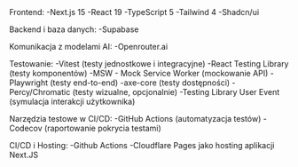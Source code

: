 <tech-stack> 
Frontend: 
-Next.js 15 
-React 19 
-TypeScript 5 
-Tailwind 4 
-Shadcn/ui

Backend i baza danych:
-Supabase

Komunikacja z modelami AI:
-Openrouter.ai

Testowanie:
-Vitest (testy jednostkowe i integracyjne)
-React Testing Library (testy komponentów)
-MSW - Mock Service Worker (mockowanie API)
-Playwright (testy end-to-end)
-axe-core (testy dostępności)
-Percy/Chromatic (testy wizualne, opcjonalnie)
-Testing Library User Event (symulacja interakcji użytkownika)

Narzędzia testowe w CI/CD:
-GitHub Actions (automatyzacja testów)
-Codecov (raportowanie pokrycia testami)

CI/CD i Hosting:
-Github Actions
-Cloudflare Pages jako hosting aplikacji Next.JS
<tech-stack>

